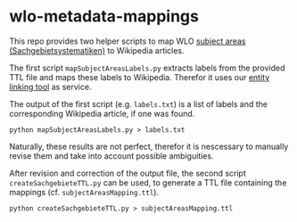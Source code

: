# wlo-metadata-mappings

This repo provides two helper scripts to map WLO [subject areas (Sachgebietsystematiken)](https://github.com/openeduhub/oeh-metadata-eaf-sachgebietssystematiken) to Wikipedia articles.

The first script `mapSubjectAreasLabels.py` extracts labels from the provided TTL file and maps these labels to Wikipedia. Therefor it uses our [entity linking tool](https://github.com/yovisto/kea-el-rest) as service. 

The output of the first script (e.g. `labels.txt`) is a list of labels and the corresponding Wikipedia article, if one was found.
  
  ```python mapSubjectAreasLabels.py > labels.txt```
  
Naturally, these results are not perfect, therefor it is nescessary to manually revise them and take into account possible ambiguities.   

After revision and correction of the output file, the second script `createSachgebieteTTL.py` can be used, to generate a TTL file containing the mappings (cf. `subjectAreasMapping.ttl`).

  ```python createSachgebieteTTL.py > subjectAreasMapping.ttl```

